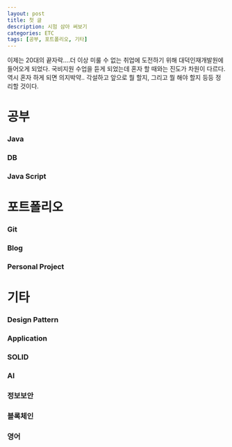 ```yaml
---
layout: post
title: 첫 글
description: 시험 삼아 써보기
categories: ETC
tags: [공부, 포트폴리오, 기타]
---
```


이제는 20대의 끝자락....더 이상 미룰 수 없는 취업에 도전하기 위해 대덕인재개발원에 들어오게 되었다. 국비지원 수업을 듣게 되었는데 혼자 할 때와는 진도가 차원이 다르다. 역시 혼자 하게 되면 의지박약.. 각설하고 앞으로 뭘 할지, 그리고 뭘 해야 할지 등등 정리할 것이다.

# 공부

### Java

### DB

### Java Script



# 포트폴리오

### Git

### Blog

### Personal Project 



# 기타

### Design Pattern

### Application

### SOLID

### AI

### 정보보안

### 블록체인

### 영어

